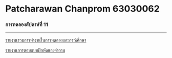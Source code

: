 # Patcharawan Chanprom 63030062 #
### การทดลองสัปดาห์ที่ 11 ###
---
[รายงานรวมการทำงานในการทดลองและกรณีศึกษา](./Report_week11.md)

[รายงานการตอบแบบฝึกหัดและคำถาม](./week_11_Excescise.md)